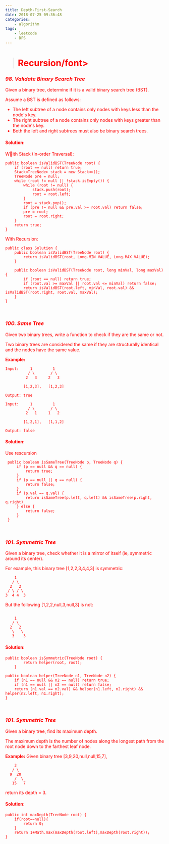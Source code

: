 ```yaml
---
title: Depth-First-Search
date: 2018-07-25 09:36:48
categories: 
    - algorithm
tags: 
    - leetcode
    - DFS
---
```

># <font color=red>Recursion/font>
### *98. Validate Binary Search Tree*
Given a binary tree, determine if it is a valid binary search tree (BST).

Assume a BST is defined as follows:
* The left subtree of a node contains only nodes with keys less than the node's key.
* The right subtree of a node contains only nodes with keys greater than the node's key.
* Both the left and right subtrees must also be binary search trees.
<!-- more -->
#### Solution:
With Stack (In-order Traversal):
```
public boolean isValidBST(TreeNode root) {
    if (root == null) return true;
    Stack<TreeNode> stack = new Stack<>();
    TreeNode pre = null;
    while (root != null || !stack.isEmpty()) {
        while (root != null) {
            stack.push(root);
            root = root.left;
        }
        root = stack.pop();
        if (pre != null && pre.val >= root.val) return false;
        pre = root;
        root = root.right;
    }
    return true;
}
```
With Recursion:
```
public class Solution {
    public boolean isValidBST(TreeNode root) {
        return isValidBST(root, Long.MIN_VALUE, Long.MAX_VALUE);
    }
    
    public boolean isValidBST(TreeNode root, long minVal, long maxVal) {
        if (root == null) return true;
        if (root.val >= maxVal || root.val <= minVal) return false;
        return isValidBST(root.left, minVal, root.val) && isValidBST(root.right, root.val, maxVal);
    }
}
```
&nbsp;
### *100. Same Tree*
Given two binary trees, write a function to check if they are the same or not.

Two binary trees are considered the same if they are structurally identical and the nodes have the same value.

**Example:**
```
Input:     1         1
          / \       / \
         2   3     2   3

        [1,2,3],   [1,2,3]

Output: true

Input:     1         1
          / \       / \
         2   1     1   2

        [1,2,1],   [1,1,2]

Output: false
```
#### Solution:
Use rescursion
```
 public boolean isSameTree(TreeNode p, TreeNode q) {
     if (p == null && q == null) {
         return true;
     }
     if (p == null || q == null) {
         return false;
     }
     if (p.val == q.val) {
         return isSameTree(p.left, q.left) && isSameTree(p.right, q.right)
     } else {
         return false;
     }
 }
```
&nbsp;
### *101. Symmetric Tree*
Given a binary tree, check whether it is a mirror of itself (ie, symmetric around its center).

For example, this binary tree [1,2,2,3,4,4,3] is symmetric:
```
    1
   / \
  2   2
 / \ / \
3  4 4  3
```
But the following [1,2,2,null,3,null,3] is not:
```

    1
   / \
  2   2
   \   \
   3    3
```
#### Solution:
```
public boolean isSymmetric(TreeNode root) {
        return helper(root, root);
    }
    
public boolean helper(TreeNode n1, TreeNode n2) {
    if (n1 == null && n2 == null) return true;
    if (n1 == null || n2 == null) return false;
    return (n1.val == n2.val) && helper(n1.left, n2.right) && helper(n2.left, n1.right);
}
```
&nbsp;
### *101. Symmetric Tree*
Given a binary tree, find its maximum depth.

The maximum depth is the number of nodes along the longest path from the root node down to the farthest leaf node.

**Example:**
Given binary tree [3,9,20,null,null,15,7],
```
    3
   / \
  9  20
    /  \
   15   7
```
return its depth = 3.
#### Solution:
```
public int maxDepth(TreeNode root) {
    if(root==null){
        return 0;
    }
    return 1+Math.max(maxDepth(root.left),maxDepth(root.right));
}
```